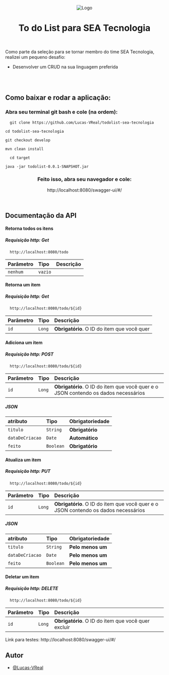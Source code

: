 <div align="center">
 
![Logo](https://media.licdn.com/dms/image/C4D0BAQEbpXvEMioABA/company-logo_200_200/0/1635539682599?e=2147483647&v=beta&t=cVr_hUYp9WS9X-E4cDREnLVzMJ74r92Ue_7tZAoYKEU)
# To do List para SEA Tecnologia
</div>
<br>

Como parte da seleção para se tornar membro do time SEA Tecnologia, realizei um pequeno desafio: 

- Desenvolver um CRUD na sua linguagem preferida
<br>
<br>

## Como baixar e rodar a aplicação: 
 
  ### Abra seu terminal git bash e cole (na ordem): 
 
  ``` 
    git clone https://github.com/Lucas-VReal/todolist-sea-tecnologia
  ```
    cd todolist-sea-tecnologia
  ```
  git checkout develop
  ```
    mvn clean install
  ```
    cd target
  ```
    java -jar todolist-0.0.1-SNAPSHOT.jar
    
  <div align="center">
 
### Feito isso, abra seu navegador e cole:
http://localhost:8080/swagger-ui/#/
 
 </div>
 <br>
 
## Documentação da API

#### Retorna todos os itens
##### Requisição http: Get

```http
  http://localhost:8080/todo
```

| Parâmetro   | Tipo       | Descrição                           |
| :---------- | :--------- | :---------------------------------- |
| `nenhum` | `vazio` | |

#### Retorna um item
##### Requisição http: Get

```http
  http://localhost:8080/todo/${id}
```

| Parâmetro   | Tipo       | Descrição                                   |
| :---------- | :--------- | :------------------------------------------ |
| `id`      | `Long` | **Obrigatório**. O ID do item que você quer |

#### Adiciona um item
##### Requisição http: POST

```http
  http://localhost:8080/todo/${id}
```

| Parâmetro   | Tipo       | Descrição                                   |
| :---------- | :--------- | :------------------------------------------ |
| `id`      | `Long` | **Obrigatório**. O ID do item que você quer e o JSON contendo os dados necessários |

##### JSON
| atributo  | Tipo       | Obrigatoriedade|
| :---------- | :--------- | :------------------------------------------ |
| `titulo`      | `String` | **Obrigatório** |
| `dataDeCriacao`  | `Date` | **Automático** |
| `feito`      | `Boolean` | **Obrigatório** |

#### Atualiza um item
##### Requisição http: PUT

```http
  http://localhost:8080/todo/${id}
```

| Parâmetro   | Tipo       | Descrição                                   |
| :---------- | :--------- | :------------------------------------------ |
| `id`      | `Long` | **Obrigatório**. O ID do item que você quer e o JSON contendo os dados necessários |

##### JSON

| atributo  | Tipo       | Obrigatoriedade|
| :---------- | :--------- | :------------------------------------------ |
| `titulo`      | `String` | **Pelo menos um** |
| `dataDeCriacao`  | `Date` | **Pelo menos um** |
| `feito`      | `Boolean` | **Pelo menos um** |

#### Deletar um item
##### Requisição http: DELETE

```http
  http://localhost:8080/todo/${id}
```

| Parâmetro   | Tipo       | Descrição                                   |
| :---------- | :--------- | :------------------------------------------ |
| `id`      | `Long` | **Obrigatório**. O ID do item que você quer excluir |



Link para testes: http://localhost:8080/swagger-ui/#/

## Autor

- [@Lucas-VReal](https://github.com/Lucas-VReal)
